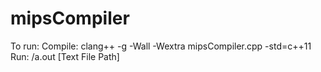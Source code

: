 # mipsCompiler

To run:
	Compile: clang++ -g -Wall -Wextra mipsCompiler.cpp -std=c++11
	Run: /a.out [Text File Path]